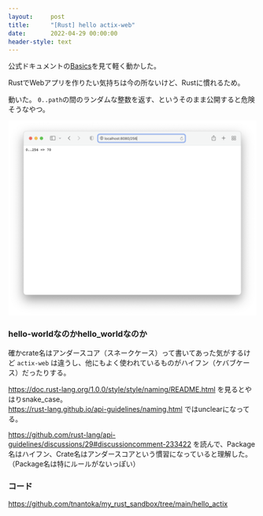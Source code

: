 ```yaml
---
layout:     post
title:      "[Rust] hello actix-web"
date:       2022-04-29 00:00:00
header-style: text
---
```


公式ドキュメントの[Basics](https://actix.rs/docs/getting-started/)を見て軽く動かした。

RustでWebアプリを作りたい気持ちは今の所ないけど、Rustに慣れるため。

動いた。
`0..path`の間のランダムな整数を返す、というそのまま公開すると危険そうなやつ。

![](/img/in-post/2022-04-29-000001/1.png)

### hello-worldなのかhello_worldなのか

確かcrate名はアンダースコア（スネークケース）って書いてあった気がするけど `actix-web` は違うし、他にもよく使われているものがハイフン（ケバブケース）だったりする。

<https://doc.rust-lang.org/1.0.0/style/style/naming/README.html> を見るとやはりsnake_case。  
<https://rust-lang.github.io/api-guidelines/naming.html> ではunclearになってる。

<https://github.com/rust-lang/api-guidelines/discussions/29#discussioncomment-233422> を読んで、Package名はハイフン、Crate名はアンダースコアという慣習になっていると理解した。
（Package名は特にルールがないっぽい）

### コード

<https://github.com/tnantoka/my_rust_sandbox/tree/main/hello_actix>